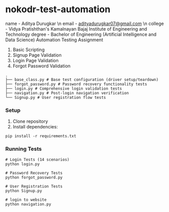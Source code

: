 # nokodr-test-automation

name - Aditya Durugkar \n
email - adityadurugkar07@gmail.com \n
college - Vidya Pratishthan's Kamalnayan Bajaj Institute of Engineering and Technology
degree - Bachelor of Engineering (Artificial Intelligence and Data Science)
Automation Testing Assignment
1. Basic Scripting
2. Signup Page Validation
3. Login Page Validation
4. Forgot Password Validation

```
.
├── base_class.py # Base test configuration (driver setup/teardown)
├── forgot_password.py # Password recovery functionality tests
├── login.py # Comprehensive login validation tests
├── navigation.py # Post-login navigation verification
└── Signup.py # User registration flow tests
```

### Setup
1. Clone repository
2. Install dependencies:
```
pip install -r requirements.txt
```

### Running Tests
```
# Login Tests (14 scenarios)
python login.py

# Password Recovery Tests
python forgot_password.py

# User Registration Tests
python Signup.py

# login to website
python navigation.py
```




